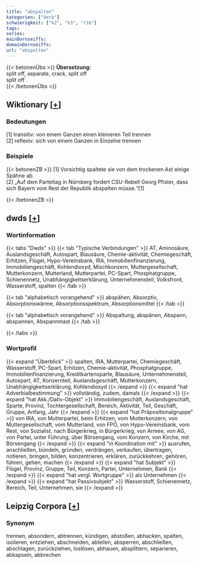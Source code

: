 ```yaml
---
title: "abspalten"
kategorien: ["Verb"]
schwierigkeit: ["k2", "h3", "r16"]
tags:
series:
mainDornseiffs:
domainDornseiffs:
url: "abspalten"
---
```


{{< betonenÜbs >}}
**Übersetzung:**  
split off, separate, crack, split  off  
split off  
{{< /betonenÜbs >}}

## Wiktionary [[+](https://de.wiktionary.org/wiki/abspalten)]

### Bedeutungen
[1] transitiv: von einem Ganzen einen kleineren Teil trennen  
[2] reflexiv: sich von einem Ganzen in Einzelne trennen  

### Beispiele
{{< betonenZB >}}
[1] Vorsichtig spaltete sie von dem trockenen Ast einige Spähne ab.  
[2] „Auf dem Parteitag in Nürnberg fordert CSU-Rebell Georg Pfister, dass sich Bayern vom Rest der Republik abspalten müsse.“[1]  

{{< /betonenZB >}}


## dwds [[+](https://www.dwds.de/wb/abspalten)]

### Wortinformation
{{< tabs "Dwds" >}}
{{< tab "Typische Verbindungen" >}}
AT, Aminosäure, Auslandsgeschäft, Autospart, Blausäure, Chemie-aktivität, Chemiegeschäft, Erhitzen, Flügel, Hypo-Vereinsbank, IRA, Immobilienfinanzierung, Immobiliengeschäft, Kohlendioxyd, Mischkonzern, Muttergesellschaft, Mutterkonzern, Mutterland, Mutterpartei, PC-Spart, Phosphatgruppe, Schienennetz, Unabhängigkeitserklärung, Unternehmensteil, Volksfront, Wasserstoff, spalten
{{< /tab >}}

{{< tab "alphabetisch vorangehend" >}}
abspähen, Absorptiv, Absorptionswärme, Absorptionsspektrum, Absorptionsmittel
{{< /tab >}}

{{< tab "alphabetisch vorangehend" >}}
Abspaltung, abspänen, Abspann, abspannen, Abspannmast
{{< /tab >}}

{{< /tabs >}}

### Wortprofil
{{< expand "Überblick" >}} spalten, IRA, Mutterpartei, Chemiegeschäft, Wasserstoff, PC-Spart, Erhitzen, Chemie-aktivität, Phosphatgruppe, Immobilienfinanzierung, Kreditkartensparte, Blausäure, Unternehmensteil, Autospart, AT, Konzernteil, Auslandsgeschäft, Mutterkonzern, Unabhängigkeitserklärung, Kohlendioxyd {{< /expand >}}
{{< expand "hat Adverbialbestimmung" >}} vollständig, zudem, damals {{< /expand >}}
{{< expand "hat Akk./Dativ-Objekt" >}} Immobiliengeschäft, Auslandsgeschäft, Sparte, Provinz, Tochtergesellschaft, Bereich, Aktivität, Teil, Geschäft, Gruppe, Anfang, Jahr {{< /expand >}}
{{< expand "hat Präpositionalgruppe" >}} von IRA, von Mutterpartei, beim Erhitzen, vom Mutterkonzern, von Muttergesellschaft, vom Mutterland, von FPÖ, von Hypo-Vereinsbank, vom Rest, von Sozialist, nach Bürgerkrieg, in Bürgerkrieg, von Armee, von AG, von Partei, unter Führung, über Börsengang, vom Konzern, von Kirche, mit Börsengang {{< /expand >}}
{{< expand "in Koordination mit" >}} ausrufen, anschließen, bündeln, gründen, verdrängen, verkaufen, übertragen, notieren, bringen, bilden, konzentrieren, erklären, zurückkehren, gehören, führen, gehen, machen {{< /expand >}}
{{< expand "hat Subjekt" >}} Flügel, Provinz, Gruppe, Teil, Konzern, Partei, Unternehmen, Bank {{< /expand >}}
{{< expand "hat vergl. Wortgruppe" >}} als Unternehmen {{< /expand >}}
{{< expand "hat Passivsubjekt" >}} Wasserstoff, Schienennetz, Bereich, Teil, Unternehmen, sie {{< /expand >}}

## Leipzig Corpora [[+](https://corpora.uni-leipzig.de/en/res?word=abspalten&corpusId=deu_newscrawl-public_2018)]


### Synonym
trennen, absondern, abtrennen, kündigen, abstoßen, abhacken, spalten, isolieren, entziehen, abschneiden, abteilen, absperren, abschließen, abschlagen, zurückziehen, loslösen, abhauen, absplittern, separieren, abkapseln, abbrechen

